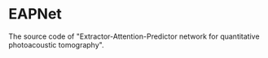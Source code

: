 # EAPNet
The source code of "Extractor-Attention-Predictor network for quantitative photoacoustic tomography".